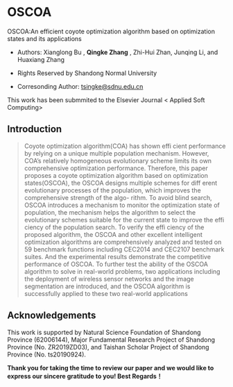 # OSCOA
OSCOA:An efficient coyote optimization algorithm based on optimization states and its applications

* Authors: Xianglong Bu , **Qingke Zhang** , Zhi-Hui Zhan, Junqing Li, and Huaxiang Zhang 

* Rights Reserved by Shandong Normal University 

* Corresonding Author: tsingke@sdnu.edu.cn

This work has been submmited to the Elsevier Journal < Applied Soft Computing>

## Introduction
> Coyote optimization algorithm(COA) has shown effi cient performance by relying on a unique multiple
population mechanism. However, COA’s relatively homogeneous evolutionary scheme limits its
own comprehensive optimization performance. Therefore, this paper proposes a coyote optimization
algorithm based on optimization states(OSCOA), the OSCOA designs multiple schemes for diff erent
evolutionary processes of the population, which improves the comprehensive strength of the algo-
rithm. To avoid blind search, OSCOA introduces a mechanism to monitor the optimization state of
population, the mechanism helps the algorithm to select the evolutionary schemes suitable for the
current state to improve the effi ciency of the population search. To verify the effi ciency of the proposed
algorithm, the OSCOA and other excellent intelligent optimization algorithms are comprehensively
analyzed and tested on 59 benchmark functions including CEC2014 and CEC2107 benchmark suites.
And the experimental results demonstrate the competitive performance of OSCOA. To further test
the ability of the OSCOA algorithm to solve in real-world problems, two applications including the
deployment of wireless sensor networks and the image segmentation are introduced, and the OSCOA
algorithm is successfully applied to these two real-world applications



## Acknowledgements
This work is supported by Natural Science Foundation of Shandong Province (62006144), Major Fundamental Research Project of Shandong Province (No. ZR2019ZD03), and Taishan Scholar Project of Shandong Province (No. ts20190924).

**Thank you for taking the time to review our paper and we would like to express our sincere gratitude to you! Best Regards！**


